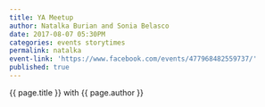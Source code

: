 ```yaml
---
title: YA Meetup
author: Natalka Burian and Sonia Belasco
date: 2017-08-07 05:30PM
categories: events storytimes
permalink: natalka
event-link: 'https://www.facebook.com/events/477968482559737/'
published: true
---
```

{{ page.title }} with {{ page.author }}
